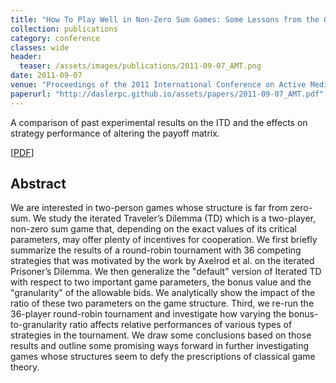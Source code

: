 ```yaml
---
title: "How To Play Well in Non-Zero Sum Games: Some Lessons from the Generalized Traveler's Dilemma"
collection: publications
category: conference
classes: wide
header: 
  teaser: /assets/images/publications/2011-09-07_AMT.png
date: 2011-09-07
venue: "Proceedings of the 2011 International Conference on Active Media Technology (AMT)"
paperurl: "http://daslerpc.github.io/assets/papers/2011-09-07_AMT.pdf"
---
```


A comparison of past experimental results on the ITD and the effects on strategy performance of altering the payoff matrix.

\[[PDF](/assets/papers/2011-09-07_AMT.pdf)\]

## Abstract
We are interested in two-person games whose structure is far from zero-sum. We study the iterated Traveler’s Dilemma (TD) which is a two-player, non-zero sum game that, depending on the exact values of its critical parameters, may offer plenty of incentives for cooperation. We first briefly summarize the results of a round-robin tournament with 36 competing strategies that was motivated by the work by Axelrod et al. on the iterated Prisoner’s Dilemma. We then generalize the "default" version of Iterated TD with respect to two important game parameters, the bonus value and the "granularity" of the allowable bids.
We analytically show the impact of the ratio of these two parameters on the game structure. Third, we re-run the 36-player round-robin tournament and investigate how varying the bonus-to-granularity ratio affects relative performances of various types of strategies in the tournament. We draw some conclusions based on those results and outline some promising ways forward in further investigating games whose structures seem to defy the prescriptions of classical game theory.